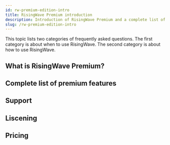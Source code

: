 ```yaml
---
id: rw-premium-edition-intro
title: RisingWave Premium introduction
description: Introduction of RisingWave Premium and a complete list of premium features.
slug: /rw-premium-edition-intro
---
```

<head>
  <link rel="canonical" href="https://docs.risingwave.com/docs/current/rw-premium-edition-intro/" />
</head>

This topic lists two categories of frequently asked questions. The first category is about when to use RisingWave. The second category is about how to use RisingWave.

## What is RisingWave Premium?

## Complete list of premium features

## Support

## Liscening

## Pricing